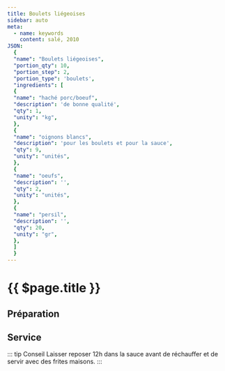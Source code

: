```yaml
---
title: Boulets liégeoises
sidebar: auto
meta:
  - name: keywords
    content: salé, 2010
JSON:
  {
  "name": "Boulets liégeoises",
  "portion_qty": 10,
  "portion_step": 2,
  "portion_type": 'boulets',
  "ingredients": [
  {
  "name": "haché porc/boeuf",
  "description": 'de bonne qualité',
  "qty": 1,
  "unity": "kg",
  },
  {
  "name": "oignons blancs",
  "description": 'pour les boulets et pour la sauce',
  "qty": 9,
  "unity": "unités",
  },
  {
  "name": "oeufs",
  "description": '',
  "qty": 2,
  "unity": "unités",
  },
  {
  "name": "persil",
  "description": '',
  "qty": 20,
  "unity": "gr",
  },
  ]
  }
---
```


# {{ $page.title }}

<recipePortion :recette="$page.frontmatter.JSON" />

## Préparation


## Service

::: tip Conseil
Laisser reposer 12h dans la sauce avant de réchauffer et de servir avec des frites maisons.
:::
